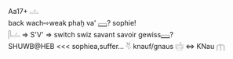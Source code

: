 Aa17+ 𓐟  
back wach⇨weak  phaḫ va'  [𓈙](𓈙)? sophie!  
𓋴𓐟 => S'V' => switch swiz savant savoir gewiss[𓈙](𓈙)?  
SHUWB@HEB <<< sophiea,suffer… 𓄃  knauf/gnaus 𓐠 ⇔ KNau 𓉲  